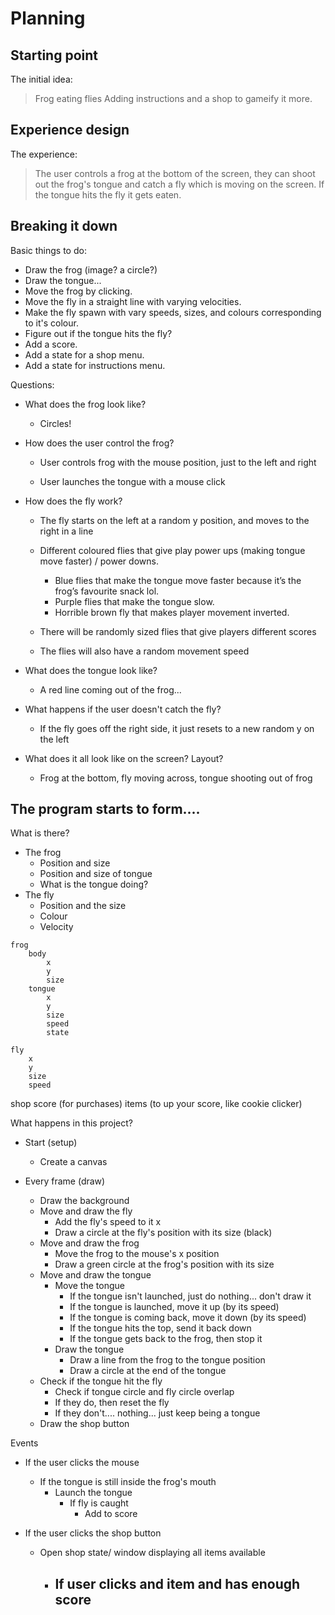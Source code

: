 # Planning

## Starting point

The initial idea:

> Frog eating flies
> Adding instructions and a shop to gameify it more.

## Experience design

The experience:

> The user controls a frog at the bottom of the screen, they can shoot out the frog's tongue and catch a fly which is moving on the screen. If the tongue hits the fly it gets eaten.

## Breaking it down

Basic things to do:

- Draw the frog (image? a circle?)
- Draw the tongue...
- Move the frog by clicking.
- Move the fly in a straight line with varying velocities.
- Make the fly spawn with vary speeds, sizes, and colours corresponding to it's colour.
- Figure out if the tongue hits the fly?
- Add a score.
- Add a state for a shop menu.
- Add a state for instructions menu.

Questions:

- What does the frog look like?
    - Circles!

- How does the user control the frog?

    - User controls frog with the mouse position, just to the left and right
    
    - User launches the tongue with a mouse click

- How does the fly work?

    - The fly starts on the left at a random y position, and moves to the right in a line

    - Different coloured flies that give play power ups (making tongue move faster) / power downs.
        - Blue flies that make the tongue move faster because it’s the frog’s favourite snack lol.
        - Purple flies that make the tongue slow.
        - Horrible brown fly that makes player movement inverted.

    - There will be randomly sized flies that give players different scores
    - The flies will also have a random movement speed

- What does the tongue look like?
    - A red line coming out of the frog...

- What happens if the user doesn't catch the fly?
    - If the fly goes off the right side, it just resets to a new random y on the left

- What does it all look like on the screen? Layout?
    - Frog at the bottom, fly moving across, tongue shooting out of frog

## The program starts to form....

What is there?

- The frog
    - Position and size
    - Position and size of tongue
    - What is the tongue doing?
- The fly
    - Position and the size
    - Colour
    - Velocity

```
frog
    body
        x
        y
        size
    tongue
        x
        y
        size
        speed
        state

fly
    x
    y
    size
    speed
```

shop 
    score (for purchases)
    items (to up your score, like cookie clicker)


What happens in this project?

- Start (setup)
    - Create a canvas
    
- Every frame (draw)
    - Draw the background
    - Move and draw the fly
        - Add the fly's speed to it x
        - Draw a circle at the fly's position with its size (black)
    - Move and draw the frog
        - Move the frog to the mouse's x position
        - Draw a green circle at the frog's position with its size
    - Move and draw the tongue
        - Move the tongue
            - If the tongue isn't launched, just do nothing... don't draw it
            - If the tongue is launched, move it up (by its speed)
            - If the tongue is coming back, move it down (by its speed)
            - If the tongue hits the top, send it back down
            - If the tongue gets back to the frog, then stop it
        - Draw the tongue
            - Draw a line from the frog to the tongue position
            - Draw a circle at the end of the tongue
    - Check if the tongue hit the fly
        - Check if tongue circle and fly circle overlap
        - If they do, then reset the fly
        - If they don't.... nothing... just keep being a tongue
    - Draw the shop button

Events

- If the user clicks the mouse
    - If the tongue is still inside the frog's mouth
        - Launch the tongue
            - If fly is caught
                - Add to score

- If the user clicks the shop button
    - Open shop state/ window displaying all items available
        - If user clicks and item and has enough score
           -   